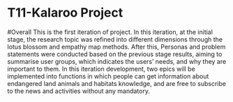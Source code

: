# T11-Kalaroo Project


#Overall
This is the first iteration of project. In this iteration, at the initial stage, the research topic was refined into different dimensions through the lotus blossom and empathy map methods. After this, Personas and problem statements were conducted based on the previous stage results, aiming to summarise user groups, which indicates the users’ needs, and why they are important to them. In this iteration development, two epics will be implemented into functions in which people can get information about endangered land animals and habitats knowledge, and are free to subscribe to the news and activities without any mandatory. 

